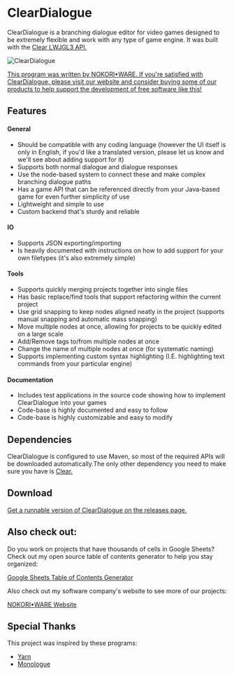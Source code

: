 # ClearDialogue
ClearDialogue is a branching dialogue editor for video games designed to be extremely flexible and work with any type of game engine. It was built with the [Clear LWJGL3 API.](https://github.com/SkyAphid/Clear)

![ClearDialogue](https://user-images.githubusercontent.com/6147299/56083625-2ae82500-5ded-11e9-8363-d6cc44f202e2.png)

[This program was written by NOKORI•WARE. If you're satisfied with ClearDialogue, please visit our website and consider buying some of our products to help support the development of free software like this!](https://www.nokoriware.com/)

## Features

#### General 
- Should be compatible with any coding language (however the UI itself is only in English, if you'd like a translated version, please let us know and we'll see about adding support for it)
- Supports both normal dialogue and dialogue responses
- Use the node-based system to connect these and make complex branching dialogue paths
- Has a game API that can be referenced directly from your Java-based game for even further simplicity of use
- Lightweight and simple to use
- Custom backend that's sturdy and reliable

#### IO
- Supports JSON exporting/importing
- Is heavily documented with instructions on how to add support for your own filetypes (it's also extremely simple)

#### Tools
- Supports quickly merging projects together into single files
- Has basic replace/find tools that support refactoring within the current project
- Use grid snapping to keep nodes aligned neatly in the project (supports manual snapping and automatic mass snapping)
- Move multiple nodes at once, allowing for projects to be quickly edited on a large scale
- Add/Remove tags to/from multiple nodes at once
- Change the name of multiple nodes at once (for systematic naming)
- Supports implementing custom syntax highlighting (I.E. highlighting text commands from your particular engine)

#### Documentation
- Includes test applications in the source code showing how to implement ClearDialogue into your games
- Code-base is highly documented and easy to follow
- Code-base is highly customizable and easy to modify

## Dependencies
ClearDialogue is configured to use Maven, so most of the required APIs will be downloaded automatically.The only other dependency you need to make sure you have is [Clear.](https://github.com/SkyAphid/Clear)

## Download
[Get a runnable version of ClearDialogue on the releases page.](https://github.com/SkyAphid/ClearDialogue/releases)

## Also check out:
Do you work on projects that have thousands of cells in Google Sheets? Check out my open source table of contents generator to help you stay organized:

[Google Sheets Table of Contents Generator](https://github.com/SkyAphid/GoogleSheetsTableOfContents)

Also check out my software company's website to see more of our projects:

[NOKORI•WARE Website](https://www.nokoriware.com)

## Special Thanks
This project was inspired by these programs:
- [Yarn](https://github.com/InfiniteAmmoInc/Yarn)
- [Monologue](https://github.com/nospoone/monologue)

